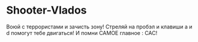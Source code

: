 # Shooter-Vlados
Воюй с террористами и зачисть зону! Стреляй на пробэл и клавиши a и d помогут тебе двигаться!
И помни САМОЕ главное : САС!
